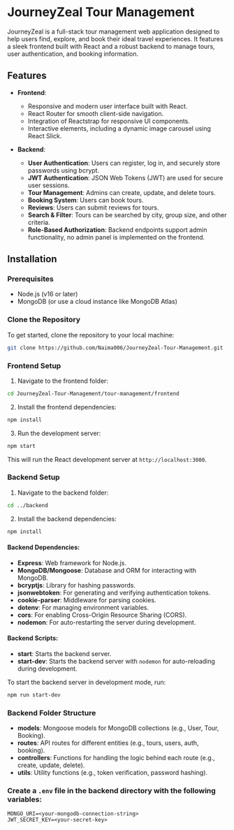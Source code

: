 # JourneyZeal Tour Management

JourneyZeal is a full-stack tour management web application designed to help users find, explore, and book their ideal travel experiences. It features a sleek frontend built with React and a robust backend to manage tours, user authentication, and booking information.

## Features

- **Frontend**:
  - Responsive and modern user interface built with React.
  - React Router for smooth client-side navigation.
  - Integration of Reactstrap for responsive UI components.
  - Interactive elements, including a dynamic image carousel using React Slick.
  
- **Backend**:
  - **User Authentication**: Users can register, log in, and securely store passwords using bcrypt.
  - **JWT Authentication**: JSON Web Tokens (JWT) are used for secure user sessions.
  - **Tour Management**: Admins can create, update, and delete tours.
  - **Booking System**: Users can book tours.
  - **Reviews**: Users can submit reviews for tours.
  - **Search & Filter**: Tours can be searched by city, group size, and other criteria.
  - **Role-Based Authorization**: Backend endpoints support admin functionality, no admin panel is implemented on the frontend.

## Installation

### Prerequisites

- Node.js (v16 or later)
- MongoDB (or use a cloud instance like MongoDB Atlas)

### Clone the Repository

To get started, clone the repository to your local machine:

```bash
git clone https://github.com/Naima006/JourneyZeal-Tour-Management.git
```

### Frontend Setup

1. Navigate to the frontend folder:

```bash
cd JourneyZeal-Tour-Management/tour-management/frontend
```

2. Install the frontend dependencies:

```bash
npm install
```

3. Run the development server:

```bash
npm start
```

This will run the React development server at `http://localhost:3000`.

### Backend Setup

1. Navigate to the backend folder:

```bash
cd ../backend
```

2. Install the backend dependencies:

```bash
npm install
```

#### Backend Dependencies:

- **Express**: Web framework for Node.js.
- **MongoDB/Mongoose**: Database and ORM for interacting with MongoDB.
- **bcryptjs**: Library for hashing passwords.
- **jsonwebtoken**: For generating and verifying authentication tokens.
- **cookie-parser**: Middleware for parsing cookies.
- **dotenv**: For managing environment variables.
- **cors**: For enabling Cross-Origin Resource Sharing (CORS).
- **nodemon**: For auto-restarting the server during development.

#### Backend Scripts:

- **start**: Starts the backend server.
- **start-dev**: Starts the backend server with `nodemon` for auto-reloading during development.

To start the backend server in development mode, run:

```bash
npm run start-dev
```

### Backend Folder Structure

- **models**: Mongoose models for MongoDB collections (e.g., User, Tour, Booking).
- **routes**: API routes for different entities (e.g., tours, users, auth, booking).
- **controllers**: Functions for handling the logic behind each route (e.g., create, update, delete).
- **utils**: Utility functions (e.g., token verification, password hashing).

### Create a `.env` file in the backend directory with the following variables:

```
MONGO_URI=<your-mongodb-connection-string>
JWT_SECRET_KEY=<your-secret-key>
```
